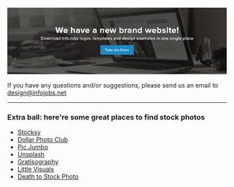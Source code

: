 <a href="http://infojobs.github.io/brand/"><img src="https://github.com/InfoJobs/brand/blob/master/_gh-header/04-gh-header.jpg" alt="InfoJobs brand site" ></a>

If you have any questions and/or suggestions, please send us an email to [design@infojobs.net](mailto:design@infojobs.net)


***

<h3>Extra ball: here're some great places to find stock photos</h3>

* [Stocksy](http://www.stocksy.com/)
* [Dollar Photo Club](http://es.dollarphotoclub.com/)
* [Pic Jumbo](http://picjumbo.com/)
* [Unsplash](https://unsplash.com/)
* [Gratisography](http://www.gratisography.com/)
* [Little Visuals](http://littlevisuals.co/)
* [Death to Stock Photo](http://join.deathtothestockphoto.com/)




